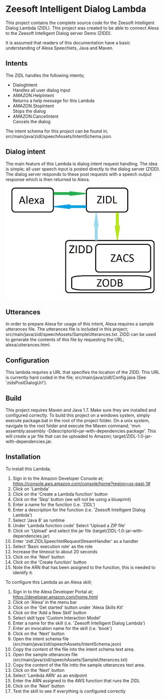 Zeesoft Intelligent Dialog Lambda
=================================
This project contains the complete source code for the Zeesoft Intelligent Dialog Lambda (ZIDL).
This project was created to be able to connect Alexa to the Zeesoft Intelligent Dialog server Demo (ZIDD).

It is assumed that readers of this documentation have a basic understanding of Alexa Speechlets, Java and Maven.

Intents
-------
The ZIDL handles the following intents;
 * DialogIntent  
   Handles all user dialog input
 * AMAZON.HelpIntent  
   Returns a help message for this Lambda
 * AMAZON.StopIntent  
   Stops the dialog
 * AMAZON.CancelIntent  
   Cancels the dialog

The intent schema for this project can be found in; src/main/java/zidl/speechAssets/IntentSchema.json.
   
Dialog intent
-------------
The main feature of this Lambda is dialog intent request handling.
The idea is simple; all user speech input is posted directly to the dialog server (ZIDD).
The dialog server responds to these post requests with a speech output response which is then returned to Alexa.  
<img alt="Architecture" src="https://raw.githubusercontent.com/DyzLecticus/Zeesoft/master/V2.0/ZIDL/src/main/resources/doc/Architecture.bmp">

Utterances
----------
In order to prepare Alexa for usage of this intent, Alexa requires a sample utterances file.
The utterances file is included in this project; src/main/java/zidl/speechAssets/SampleUtterances.txt.
ZIDD can be used to generate the contents of this file by requesting the URL; alexa/utterances.html.

Configuration
-------------
This lambda requires a URL that specifies the location of the ZIDD.
This URL is currently hard coded in the file; src/main/java/zidl/Config.java (See 'zidsPostDialogUrl').

Build
-----
This project requires Maven and Java 1.7. Make sure they are installed and configured correctly.
To build this project on a windows system, simply execute package.bat in the root of the project folder.
On a unix system, navigate to the root folder and execute the Maven command; 'mvn assembly:assembly -DdescriptorId=jar-with-dependencies package'.
This will create a jar file that can be uploaded to Amazon; target/ZIDL-1.0-jar-with-dependencies.jar.

Installation
------------
To install this Lambda;
 1. Sign in to the Amazon Developer Console at; https://console.aws.amazon.com/console/home?region=us-east-1#
 2. Click on 'Lambda'
 3. Click on the 'Create a Lambda function' button
 4. Click on the 'Skip' button (we will not be using a blueprint)
 5. Enter a name for the function (i.e. 'ZIDL')
 6. Enter a description for the function (i.e. 'Zeesoft Intelligent Dialog Lambda')
 6. Select 'Java 8' as runtime
 8. Under 'Lambda function code' Select 'Upload a ZIP file'
 9. Click on 'Upload' and select the jar file (target/ZIDL-1.0-jar-with-dependencies.jar)
 10. Enter 'zidl.ZIDLSpeechletRequestStreamHandler' as a handler
 11. Select 'Basic execution role' as the role
 12. Increase the timeout to about 20 seconds
 13. Click on the 'Next' button
 14. Click on the 'Create function' button 
 15. Note the ARN that has been assigned to the function, this is needed to identify it.
 
To configure this Lambda as an Alexa skill;
 1. Sign in to the Alexa Developer Portal at; https://developer.amazon.com/home.html
 2. Click on 'Alexa' in the menu bar
 3. Click on the 'Get started' button under 'Alexa Skills Kit'
 4. Click on the 'Add a New Skill' button
 5. Select skill type 'Custom Interaction Model'
 6. Enter a name for the skill (i.e. 'Zeesoft Intelligent Dialog Lambda')
 7. Enter an invocation name for the skill (i.e. 'book')
 8. Click on the 'Next' button
 9. Open the intent schema file (src/main/java/zidl/speechAssets/IntentSchema.json)
 10. Copy the content of the file into the intent schema text area.
 11. Open the sample utterances file (src/main/java/zidl/speechAssets/SampleUtterances.txt)
 12. Copy the content of the file intto the sample utterances text area.  
 13. Click on the 'Next' button
 14. Select 'Lambda ARN' as an endpoint
 15. Enter the ARN assigned to the AWS function that runs the ZIDL
 16. Click on the 'Next' button
 17. Test the skill to see if everything is configured correctly

